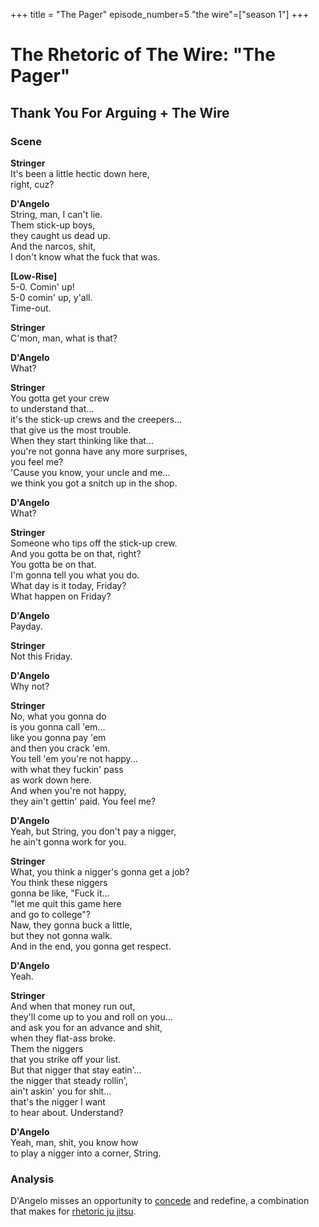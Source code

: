 +++
title = "The Pager"
episode_number=5
"the wire"=["season 1"]
+++


# The Rhetoric of The Wire: "The Pager"
## Thank You For Arguing + The Wire
### Scene
**Stringer**  
It's been a little hectic down here,  
right, cuz?  
  
**D'Angelo**  
String, man, I can't lie.  
Them stick-up boys,  
they caught us dead up.  
And the narcos, shit,  
I don't know what the fuck that was.  
  
  
**[Low-Rise]**  
5-0. Comin' up!  
5-0 comin' up, y'all.  
Time-out.  
  
**Stringer**  
C'mon, man, what is that?  
  
**D'Angelo**  
What?  
  
**Stringer**  
You gotta get your crew  
to understand that...  
it's the stick-up crews and the creepers...  
that give us the most trouble.  
When they start thinking like that...  
you're not gonna have any more surprises,  
you feel me?  
'Cause you know, your uncle and me...  
we think you got a snitch up in the shop.  
  
**D'Angelo**  
What?  
  
**Stringer**  
Someone who tips off the stick-up crew.  
And you gotta be on that, right?  
You gotta be on that.  
I'm gonna tell you what you do.  
What day is it today, Friday?  
What happen on Friday?  
  
**D'Angelo**  
Payday.  
  
**Stringer**  
Not this Friday.  
  
**D'Angelo**  
Why not?  
  
**Stringer**  
No, what you gonna do  
is you gonna call 'em...  
like you gonna pay 'em  
and then you crack 'em.  
You tell 'em you're not happy...  
with what they fuckin' pass  
as work down here.  
And when you're not happy,  
they ain't gettin' paid. You feel me?  
  
**D'Angelo**  
Yeah, but String, you don't pay a nigger,  
he ain't gonna work for you.  
  
**Stringer**  
What, you think a nigger's gonna get a job?  
You think these niggers  
gonna be like, "Fuck it...  
"let me quit this game here  
and go to college"?  
Naw, they gonna buck a little,  
but they not gonna walk.  
And in the end, you gonna get respect.  
  
**D'Angelo**  
Yeah.  
  
**Stringer**  
And when that money run out,  
they'll come up to you and roll on you...  
and ask you for an advance and shit,  
when they flat-ass broke.  
Them the niggers  
that you strike off your list.  
But that nigger that stay eatin'...  
the nigger that steady rollin',  
ain't askin' you for shit...  
that's the nigger I want  
to hear about. Understand?  
  
**D'Angelo**  
Yeah, man, shit, you know how  
to play a nigger into a corner, String.  
  
### Analysis  
D'Angelo misses an opportunity to [concede]() and redefine, a combination that makes for [rhetoric ju jitsu]().  
  